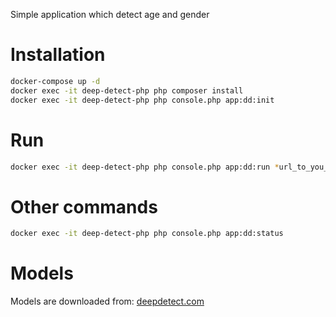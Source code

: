 Simple application which detect age and gender

Installation
========
```bash
docker-compose up -d
docker exec -it deep-detect-php php composer install
docker exec -it deep-detect-php php console.php app:dd:init
```
Run
========
```bash
docker exec -it deep-detect-php php console.php app:dd:run *url_to_you_photo* 
```

Other commands
========
```bash
docker exec -it deep-detect-php php console.php app:dd:status 
```
Models
======
Models are downloaded from:
[deepdetect.com](https://deepdetect.com/applications/model/#lic)